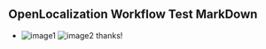 ## OpenLocalization Workflow Test MarkDown
* ![image1](.\7e0ccf6d-efee-4516-8626-476c98952c63.PNG)   ![image2](.\7d1fa627-4fa3-4eb1-aecb-f0f88b60e595.png) 
thanks!